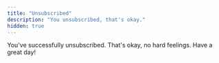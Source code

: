 ```yaml
---
title: "Unsubscribed"
description: "You unsubscribed, that's okay."
hidden: true
---
```


You've successfully unsubscribed. That's okay, no hard feelings. Have a great day!
